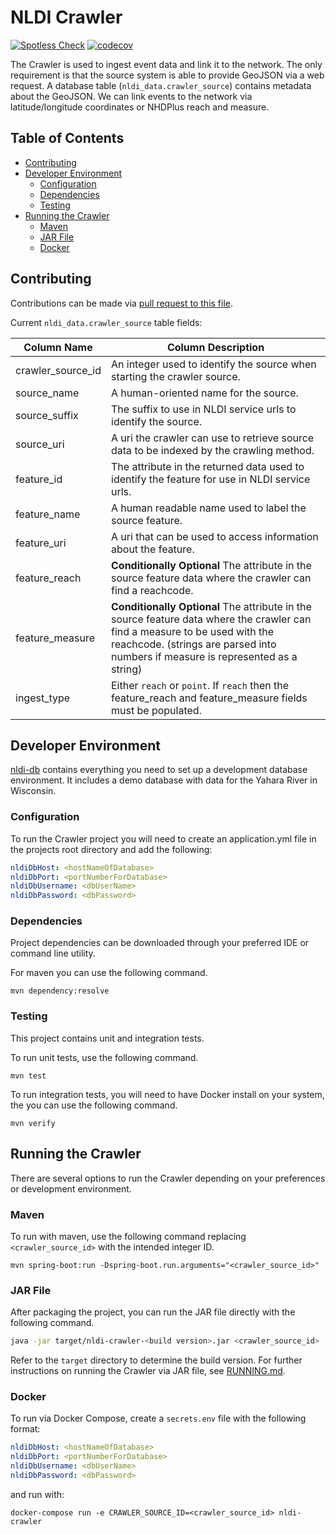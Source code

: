 # NLDI Crawler

[![Spotless Check](https://github.com/internetofwater/nldi-crawler/actions/workflows/spotless.yml/badge.svg)](https://github.com/internetofwater/nldi-crawler/actions/workflows/spotless.yml)
[![codecov](https://codecov.io/gh/internetofwater/nldi-crawler/branch/master/graph/badge.svg)](https://codecov.io/gh/internetofwater/nldi-crawler)

The Crawler is used to ingest event data and link it to the network. The only requirement is that the source system
is able to provide GeoJSON via a web request. A database table (`nldi_data.crawler_source`) contains metadata about the
GeoJSON. We can link events to the network via latitude/longitude coordinates or NHDPlus reach and measure.

## Table of Contents

- [Contributing](#contributing)
- [Developer Environment](#developer-environment)
  - [Configuration](#configuration)
  - [Dependencies](#dependencies)
  - [Testing](#testing)
- [Running the Crawler](#running-the-crawler)
  - [Maven](#maven)
  - [JAR File](#jar-file)
  - [Docker](#docker)

## Contributing

Contributions can be made via [pull request to this file](https://github.com/internetofwater/nldi-db/blob/master/liquibase/changeLogs/nldi/nldi_data/update_crawler_source/crawler_source.tsv).

Current `nldi_data.crawler_source` table fields:

| Column Name       | Column Description                                                                                                                                                                                              |
|-------------------|-----------------------------------------------------------------------------------------------------------------------------------------------------------------------------------------------------------------|
| crawler_source_id | An integer used to identify the source when starting the crawler source.                                                                                                                                        |
| source_name       | A human-oriented name for the source.                                                                                                                                                                           |
| source_suffix     | The suffix to use in NLDI service urls to identify the source.                                                                                                                                                  |
| source_uri        | A uri the crawler can use to retrieve source data to be indexed by the crawling method.                                                                                                                         |
| feature_id        | The attribute in the returned data used to identify the feature for use in NLDI service urls.                                                                                                                   |
| feature_name      | A human readable name used to label the source feature.                                                                                                                                                         |
| feature_uri       | A uri that can be used to access information about the feature.                                                                                                                                                 |
| feature_reach     | **Conditionally Optional** The attribute in the source feature data where the crawler can find a reachcode.                                                                                                     |
| feature_measure   | **Conditionally Optional** The attribute in the source feature data where the crawler can find a measure to be used with the reachcode. (strings are parsed into numbers if measure is represented as a string) |
| ingest_type       | Either `reach` or `point`. If `reach` then the feature_reach and feature_measure fields must be populated.                                                                                                      |

## Developer Environment

[nldi-db](https://github.com/internetofwater/nldi-db) contains everything you need to set up a development database
environment. It includes a demo database with data for the Yahara River in Wisconsin.

### Configuration

To run the Crawler project you will need to create an application.yml file in the projects root directory and add the
following:

```yml
nldiDbHost: <hostNameOfDatabase>
nldiDbPort: <portNumberForDatabase>
nldiDbUsername: <dbUserName>
nldiDbPassword: <dbPassword>
```

### Dependencies

Project dependencies can be downloaded through your preferred IDE or command line utility.

For maven you can use the following command.

```shell
mvn dependency:resolve
```

### Testing

This project contains unit and integration tests.

To run unit tests, use the following command.

```shell
mvn test
```

To run integration tests, you will need to have Docker install on your system, the you can use the following command.

```shell
mvn verify
```

## Running the Crawler

There are several options to run the Crawler depending on your preferences or development environment.

### Maven

To run with maven, use the following command replacing `<crawler_source_id>` with the intended integer ID.

```shell
mvn spring-boot:run -Dspring-boot.run.arguments="<crawler_source_id>"
```

### JAR File

After packaging the project, you can run the JAR file directly with the following command.

```bash
java -jar target/nldi-crawler-<build version>.jar <crawler_source_id>
```

Refer to the `target` directory to determine the build version.
For further instructions on running the Crawler via JAR file, see [RUNNING.md](RUNNING.md).

### Docker

To run via Docker Compose, create a `secrets.env` file with the following format:

```yml
nldiDbHost: <hostNameOfDatabase>
nldiDbPort: <portNumberForDatabase>
nldiDbUsername: <dbUserName>
nldiDbPassword: <dbPassword>
```

and run with:

```shell
docker-compose run -e CRAWLER_SOURCE_ID=<crawler_source_id> nldi-crawler
```
